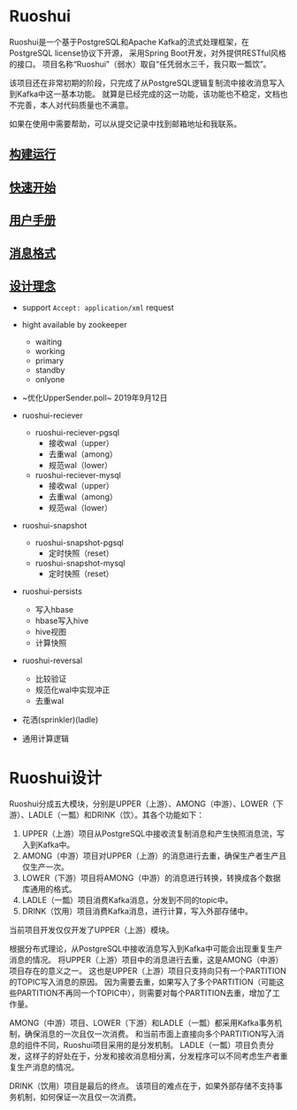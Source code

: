 # Ruoshui

Ruoshui是一个基于PostgreSQL和Apache Kafka的流式处理框架，在PostgreSQL license协议下开源，
采用Spring Boot开发，对外提供RESTful风格的接口。
项目名称“Ruoshui”（弱水）取自“任凭弱水三千，我只取一瓢饮”。

该项目还在非常初期的阶段，只完成了从PostgreSQL逻辑复制流中接收消息写入到Kafka中这一基本功能。
就算是已经完成的这一功能，该功能也不稳定，文档也不完善，本人对代码质量也不满意。

如果在使用中需要帮助，可以从提交记录中找到邮箱地址和我联系。

## [构建运行](/doc/01.build.md)

## [快速开始](/doc/02.quick-start.md)

## [用户手册](/doc/03.user-manual.md)

## [消息格式](/doc/04.message.md)

## [设计理念](./doc/design/design.md)

* support ```Accept: application/xml``` request
* hight available by zookeeper
  * waiting
  * working
  * primary
  * standby
  * onlyone

* ~优化UpperSender.poll~ 2019年9月12日
* ruoshui-reciever
    * ruoshui-reciever-pgsql
        * 接收wal（upper）
        * 去重wal（among）
        * 规范wal（lower）
    * ruoshui-reciever-mysql
        * 接收wal（upper）
        * 去重wal（among）
        * 规范wal（lower）
* ruoshui-snapshot
    * ruoshui-snapshot-pgsql
        * 定时快照（reset）
    * ruoshui-snapshot-mysql
        * 定时快照（reset）
* ruoshui-persists
    * 写入hbase
    * hbase写入hive
    * hive视图
    * 计算快照
* ruoshui-reversal
    * 比较验证
    * 规范化wal中实现冲正
    * 去重wal
    
* 花洒(sprinkler)(ladle)
* 通用计算逻辑

# Ruoshui设计

Ruoshui分成五大模块，分别是UPPER（上游）、AMONG（中游）、LOWER（下游）、LADLE（一瓢）和DRINK（饮）。其各个功能如下：
1. UPPER（上游）项目从PostgreSQL中接收流复制消息和产生快照消息流，写入到Kafka中。
2. AMONG（中游）项目对UPPER（上游）的消息进行去重，确保生产者生产且仅生产一次。
3. LOWER（下游）项目将AMONG（中游）的消息进行转换，转换成各个数据库通用的格式。
4. LADLE（一瓢）项目消费Kafka消息，分发到不同的topic中。
5. DRINK（饮用）项目消费Kafka消息，进行计算，写入外部存储中。

当前项目开发仅仅开发了UPPER（上游）模块。

根据分布式理论，从PostgreSQL中接收消息写入到Kafka中可能会出现重复生产消息的情况。
将UPPER（上游）项目中的消息进行去重，这是AMONG（中游）项目存在的意义之一。
这也是UPPER（上游）项目只支持向只有一个PARTITION的TOPIC写入消息的原因。
因为需要去重，如果写入了多个PARTITION（可能这些PARTITION不再同一个TOPIC中），则需要对每个PARTITION去重，增加了工作量。

AMONG（中游）项目、LOWER（下游）和LADLE（一瓢）都采用Kafka事务机制，确保消息的一次且仅一次消费。
和当前市面上直接向多个PARTITION写入消息的组件不同，Ruoshui项目采用的是分发机制。
LADLE（一瓢）项目负责分发，这样子的好处在于，分发和接收消息相分离，分发程序可以不同考虑生产者重复生产消息的情况。

DRINK（饮用）项目是最后的终点。
该项目的难点在于，如果外部存储不支持事务机制，如何保证一次且仅一次消费。
